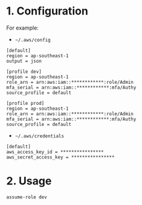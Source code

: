 # 1. Configuration


For example:

- `~/.aws/config`
```
[default]
region = ap-southeast-1
output = json

[profile dev]
region = ap-southeast-1
role_arn = arn:aws:iam::************:role/Admin
mfa_serial = arn:aws:iam::************:mfa/Authy
source_profile = default

[profile prod]
region = ap-southeast-1
role_arn = arn:aws:iam::************:role/Admin
mfa_serial = arn:aws:iam::************:mfa/Authy
source_profile = default
```

- `~/.aws/credentials`
```
[default]
aws_access_key_id = ****************
aws_secret_access_key = ****************
```

# 2. Usage

`assume-role dev`